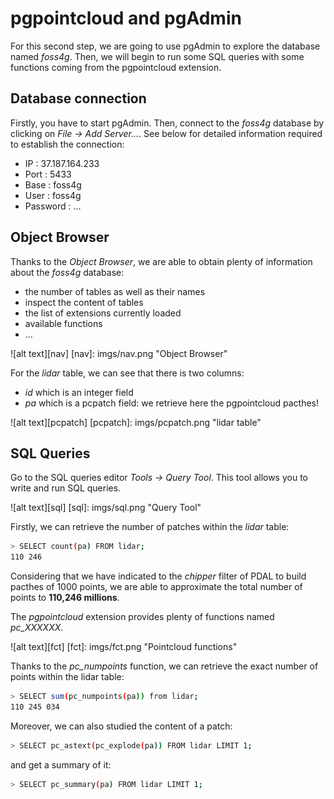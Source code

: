 # pgpointcloud and pgAdmin

For this second step, we are going to use pgAdmin to explore the database named
*foss4g*. Then, we will begin to run some SQL queries with some functions coming
from the pgpointcloud extension.

## Database connection

Firstly, you have to start pgAdmin. Then, connect to the *foss4g* database by
clicking on *File -> Add Server...*. See below for detailed information
required to establish the connection:
  - IP : 37.187.164.233
  - Port : 5433
  - Base : foss4g
  - User : foss4g
  - Password : ...

## Object Browser

Thanks to the *Object Browser*, we are able to obtain plenty of information
about the *foss4g* database:
  - the number of tables as well as their names
  - inspect the content of tables
  - the list of extensions currently loaded
  - available functions
  - ...

![alt text][nav]
[nav]: imgs/nav.png "Object Browser"

For the *lidar* table, we can see that there is two columns:
  - *id* which is an integer field
  - *pa* which is a pcpatch field: we retrieve here the pgpointcloud pacthes!

![alt text][pcpatch]
[pcpatch]: imgs/pcpatch.png "lidar table"

## SQL Queries

Go to the SQL queries editor *Tools -> Query Tool*. This tool allows you to write
and run SQL queries.

![alt text][sql]
[sql]: imgs/sql.png "Query Tool"

Firstly, we can retrieve the number of patches within the *lidar* table:

```bash
> SELECT count(pa) FROM lidar;
110 246
```

Considering that we have indicated to the *chipper* filter of PDAL to build
pacthes of 1000 points, we are able to approximate the total number of points
to **110,246 millions**.

The *pgpointcloud* extension provides plenty of functions named *pc_XXXXXX*.

![alt text][fct]
[fct]: imgs/fct.png "Pointcloud functions"

Thanks to the *pc_numpoints* function, we can retrieve the exact number of
points within the lidar table:

```bash
> SELECT sum(pc_numpoints(pa)) from lidar;
110 245 034
```

Moreover, we can also studied the content of a patch:

```bash
> SELECT pc_astext(pc_explode(pa)) FROM lidar LIMIT 1;
```

and get a summary of it:

```bash
> SELECT pc_summary(pa) FROM lidar LIMIT 1;
```

